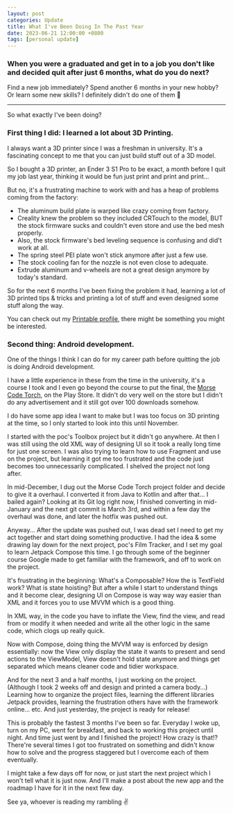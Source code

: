 ```yaml
---
layout: post
categories: Update
title: What I've Been Doing In The Past Year
date: 2023-06-21 12:00:00 +0800
tags: [personal update]
---
```


### When you were a graduated and get in to a job you don't like and decided quit after just 6 months, what do you do next?

Find a new job immediately? Spend another 6 months in your new hobby? Or learn some new skills? I definitely didn't do one of them 🫣

---

So what exactly I've been doing?

### First thing I did: I learned a lot about 3D Printing.

I always want a 3D printer since I was a freshman in university. It's a fascinating concept to me that you can just build stuff out of a 3D model.

So I bought a 3D printer, an Ender 3 S1 Pro to be exact, a month before I quit my job last year, thinking it would be fun just print and print and print...

But no, it's a frustrating machine to work with and has a heap of problems coming from the factory:

- The aluminum build plate is warped like crazy coming from factory.
- Creality knew the problem so they included CRTouch to the model, BUT the stock firmware sucks and couldn't even store and use the bed mesh properly.
- Also, the stock firmware's bed leveling sequence is confusing and did't work at all.
- The spring steel PEI plate won't stick anymore after just a few use.
- The stock cooling fan for the nozzle is not even close to adequate.
- Extrude aluminum and v-wheels are not a great design anymore by today's standard.

So for the next 6 months I've been fixing the problem it had, learning a lot of 3D printed tips & tricks and printing a lot of stuff and even designed some stuff along the way.

You can check out my [Printable profile](https://www.printables.com/@perryOnCrack), there might be something you might be interested.

### Second thing: Android development.

One of the things I think I can do for my career path before quitting the job is doing Android development.

I have a little experience in these from the time in the university, it's a course I took and I even go beyond the course to put the final, the [Morse Code Torch](https://play.google.com/store/apps/details?id=com.perryoncrack.mcfleshlite), on the Play Store. It didn't do very well on the store but I didn't do any advertisement and it still got over 100 downloads somehow.

I do have some app idea I want to make but I was too focus on 3D printing at the time, so I only started to look into this until November.

I started with the poc's Toolbox project but it didn't go anywhere. At then I was still using the old XML way of designing UI so it took a really long time for just one screen. I was also trying to learn how to use Fragment and use on the project, but learning it got me too frustrated and the code just becomes too unnecessarily complicated. I shelved the project not long after.

In mid-December, I dug out the Morse Code Torch project folder and decide to give it a overhaul. I converted it from Java to Kotlin and after that... I bailed again? Looking at its Git log right now, I finished converting in mid-January and the next git commit is March 3rd, and within a few day the overhaul was done, and later the hotfix was pushed out.

Anyway... After the update was pushed out, I was dead set I need to get my act together and start doing something productive. I had the idea & some drawing lay down for the next project, poc's Film Tracker, and I set my goal to learn Jetpack Compose this time. I go through some of the beginner course Google made to get familiar with the framework, and off to work on the project.

It's frustrating in the beginning: What's a Composable? How the is TextField work? What is state hoisting? But after a while I start to understand things and it become clear, designing UI on Compose is way way way easier than XML and it forces you to use MVVM which is a good thing.

In XML way, in the code you have to inflate the View, find the view, and read from or modify it when needed and write all the other logic in the same code, which clogs up really quick.

Now with Compose, doing thing the MVVM way is enforced by design essentially: now the View only display the state it wants to present and send actions to the ViewModel, View doesn't hold state anymore and things get separated which means cleaner code and tidier workspace.

And for the next 3 and a half months, I just working on the project. (Although I took 2 weeks off and design and printed a camera body...) Learning how to organize the project files, learning the different libraries Jetpack provides, learning the frustration others have with the framework online... etc. And just yesterday, the project is ready for release!

This is probably the fastest 3 months I've been so far. Everyday I woke up, turn on my PC, went for breakfast, and back to working this project until night. And time just went by and I finished the project! How crazy is that!? There're several times I got too frustrated on something and didn't know how to solve and the progress staggered but I overcome each of them eventually.

I might take a few days off for now, or just start the next project which I won't tell what it is just now. And I'll make a post about the new app and the roadmap I have for it in the next few day.

See ya, whoever is reading my rambling ✌️
